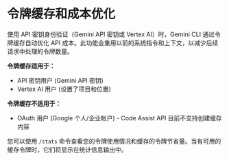 # 令牌缓存和成本优化

使用 API 密钥身份验证（Gemini API 密钥或 Vertex AI）时，Gemini CLI
通过令牌缓存自动优化 API
成本。此功能会重用以前的系统指令和上下文，以减少后续请求中处理的令牌数量。

**令牌缓存适用于：**

- API 密钥用户 (Gemini API 密钥)
- Vertex AI 用户 (设置了项目和位置)

**令牌缓存不适用于：**

- OAuth 用户 (Google 个人/企业帐户) - Code Assist API 目前不支持创建缓存内容

您可以使用 `/stats`
命令查看您的令牌使用情况和缓存的令牌节省量。当有可用的缓存令牌时，它们将显示在统计信息输出中。
